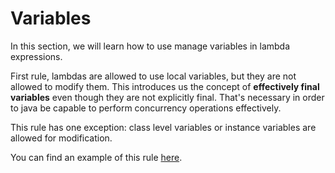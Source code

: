 # Variables

In this section, we will learn how to use manage variables in lambda expressions.

First rule, lambdas are allowed to use local variables, but they are not allowed to modify them. This introduces us the concept of **effectively final variables** even though they are not explicitly final. That's necessary in order to java be capable to perform concurrency operations effectively.

This rule has one exception: class level variables or instance variables are allowed for modification.

You can find an example of this rule [here](./src/VariablesInLambdasExample.java).
